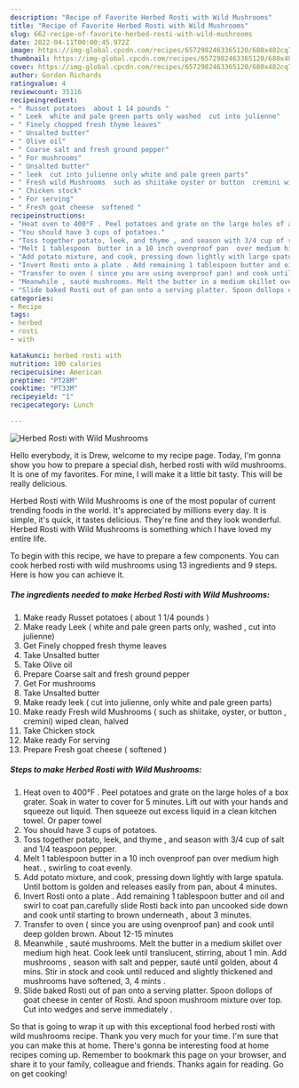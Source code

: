 ```yaml
---
description: "Recipe of Favorite Herbed Rosti with Wild Mushrooms"
title: "Recipe of Favorite Herbed Rosti with Wild Mushrooms"
slug: 662-recipe-of-favorite-herbed-rosti-with-wild-mushrooms
date: 2022-04-11T00:00:45.972Z
image: https://img-global.cpcdn.com/recipes/6572982463365120/680x482cq70/herbed-rosti-with-wild-mushrooms-recipe-main-photo.jpg
thumbnail: https://img-global.cpcdn.com/recipes/6572982463365120/680x482cq70/herbed-rosti-with-wild-mushrooms-recipe-main-photo.jpg
cover: https://img-global.cpcdn.com/recipes/6572982463365120/680x482cq70/herbed-rosti-with-wild-mushrooms-recipe-main-photo.jpg
author: Gordon Richards
ratingvalue: 4
reviewcount: 35116
recipeingredient:
- " Russet potatoes  about 1 14 pounds "
- " Leek  white and pale green parts only washed  cut into julienne"
- " Finely chopped fresh thyme leaves"
- " Unsalted butter"
- " Olive oil"
- " Coarse salt and fresh ground pepper"
- " For mushrooms"
- " Unsalted butter"
- " leek  cut into julienne only white and pale green parts"
- " Fresh wild Mushrooms  such as shiitake oyster or button  cremini wiped clean halved"
- " Chicken stock"
- " For serving"
- " Fresh goat cheese  softened "
recipeinstructions:
- "Heat oven to 400°F . Peel potatoes and grate on the large holes of a box grater. Soak in water to cover for 5 minutes. Lift out with your hands and squeeze out liquid. Then squeeze out excess liquid in a clean kitchen towel. Or paper towel"
- "You should have 3 cups of potatoes."
- "Toss together potato, leek, and thyme , and season with 3/4 cup of salt and 1/4 teaspoon pepper."
- "Melt 1 tablespoon  butter in a 10 inch ovenproof pan  over medium high heat. , swirling to coat evenly."
- "Add potato mixture, and cook, pressing down lightly with large spatula. Until bottom is golden and releases easily from pan, about 4 minutes."
- "Invert Rosti onto a plate . Add remaining 1 tablespoon butter and oil and swirl to coat pan.carefully slide Rosti back into pan uncooked side down and cook until starting to brown underneath , about 3 minutes."
- "Transfer to oven ( since you are using ovenproof pan) and cook until deep golden brown. About 12-15 minutes"
- "Meanwhile , sauté mushrooms. Melt the butter in a medium skillet over medium high heat. Cook leek until translucent, stirring, about 1 min. Add mushrooms , season with salt and pepper, sauté until golden, about 4 mins. Stir in stock and cook until reduced and slightly thickened and mushrooms have softened, 3, 4 mints ."
- "Slide baked Rosti out of pan onto a serving platter. Spoon dollops of goat cheese in center of Rosti. And spoon mushroom mixture over top. Cut into wedges and serve immediately ."
categories:
- Recipe
tags:
- herbed
- rosti
- with

katakunci: herbed rosti with 
nutrition: 100 calories
recipecuisine: American
preptime: "PT28M"
cooktime: "PT33M"
recipeyield: "1"
recipecategory: Lunch

---
```



![Herbed Rosti with Wild Mushrooms](https://img-global.cpcdn.com/recipes/6572982463365120/680x482cq70/herbed-rosti-with-wild-mushrooms-recipe-main-photo.jpg)

Hello everybody, it is Drew, welcome to my recipe page. Today, I'm gonna show you how to prepare a special dish, herbed rosti with wild mushrooms. It is one of my favorites. For mine, I will make it a little bit tasty. This will be really delicious.



Herbed Rosti with Wild Mushrooms is one of the most popular of current trending foods in the world. It's appreciated by millions every day. It is simple, it's quick, it tastes delicious. They're fine and they look wonderful. Herbed Rosti with Wild Mushrooms is something which I have loved my entire life.


To begin with this recipe, we have to prepare a few components. You can cook herbed rosti with wild mushrooms using 13 ingredients and 9 steps. Here is how you can achieve it.

<!--inarticleads1-->

##### The ingredients needed to make Herbed Rosti with Wild Mushrooms:

1. Make ready  Russet potatoes ( about 1 1/4 pounds )
1. Make ready  Leek ( white and pale green parts only, washed , cut into julienne)
1. Get  Finely chopped fresh thyme leaves
1. Take  Unsalted butter
1. Take  Olive oil
1. Prepare  Coarse salt and fresh ground pepper
1. Get  For mushrooms
1. Take  Unsalted butter
1. Make ready  leek ( cut into julienne, only white and pale green parts)
1. Make ready  Fresh wild Mushrooms ( such as shiitake, oyster, or button , cremini) wiped clean, halved
1. Take  Chicken stock
1. Make ready  For serving
1. Prepare  Fresh goat cheese ( softened )




<!--inarticleads2-->

##### Steps to make Herbed Rosti with Wild Mushrooms:

1. Heat oven to 400°F . Peel potatoes and grate on the large holes of a box grater. Soak in water to cover for 5 minutes. Lift out with your hands and squeeze out liquid. Then squeeze out excess liquid in a clean kitchen towel. Or paper towel
1. You should have 3 cups of potatoes.
1. Toss together potato, leek, and thyme , and season with 3/4 cup of salt and 1/4 teaspoon pepper.
1. Melt 1 tablespoon  butter in a 10 inch ovenproof pan  over medium high heat. , swirling to coat evenly.
1. Add potato mixture, and cook, pressing down lightly with large spatula. Until bottom is golden and releases easily from pan, about 4 minutes.
1. Invert Rosti onto a plate . Add remaining 1 tablespoon butter and oil and swirl to coat pan.carefully slide Rosti back into pan uncooked side down and cook until starting to brown underneath , about 3 minutes.
1. Transfer to oven ( since you are using ovenproof pan) and cook until deep golden brown. About 12-15 minutes
1. Meanwhile , sauté mushrooms. Melt the butter in a medium skillet over medium high heat. Cook leek until translucent, stirring, about 1 min. Add mushrooms , season with salt and pepper, sauté until golden, about 4 mins. Stir in stock and cook until reduced and slightly thickened and mushrooms have softened, 3, 4 mints .
1. Slide baked Rosti out of pan onto a serving platter. Spoon dollops of goat cheese in center of Rosti. And spoon mushroom mixture over top. Cut into wedges and serve immediately .




So that is going to wrap it up with this exceptional food herbed rosti with wild mushrooms recipe. Thank you very much for your time. I'm sure that you can make this at home. There's gonna be interesting food at home recipes coming up. Remember to bookmark this page on your browser, and share it to your family, colleague and friends. Thanks again for reading. Go on get cooking!
